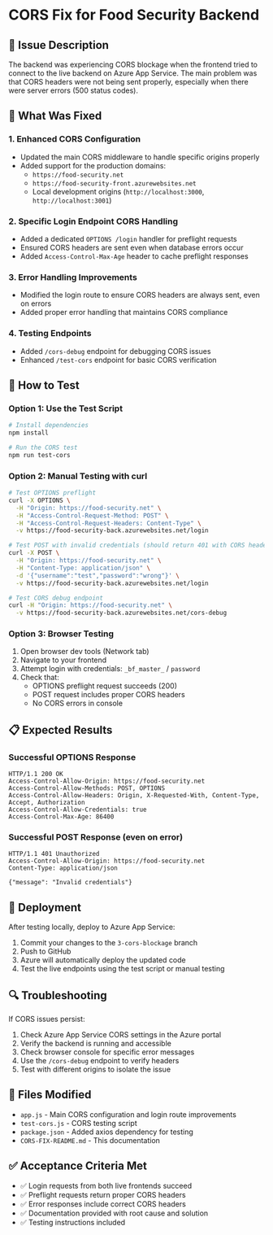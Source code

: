 # CORS Fix for Food Security Backend

## 🚨 Issue Description
The backend was experiencing CORS blockage when the frontend tried to connect to the live backend on Azure App Service. The main problem was that CORS headers were not being sent properly, especially when there were server errors (500 status codes).

## 🔧 What Was Fixed

### 1. Enhanced CORS Configuration
- Updated the main CORS middleware to handle specific origins properly
- Added support for the production domains:
  - `https://food-security.net`
  - `https://food-security-front.azurewebsites.net`
  - Local development origins (`http://localhost:3000`, `http://localhost:3001`)

### 2. Specific Login Endpoint CORS Handling
- Added a dedicated `OPTIONS /login` handler for preflight requests
- Ensured CORS headers are sent even when database errors occur
- Added `Access-Control-Max-Age` header to cache preflight responses

### 3. Error Handling Improvements
- Modified the login route to ensure CORS headers are always sent, even on errors
- Added proper error handling that maintains CORS compliance

### 4. Testing Endpoints
- Added `/cors-debug` endpoint for debugging CORS issues
- Enhanced `/test-cors` endpoint for basic CORS verification

## 🧪 How to Test

### Option 1: Use the Test Script
```bash
# Install dependencies
npm install

# Run the CORS test
npm run test-cors
```

### Option 2: Manual Testing with curl
```bash
# Test OPTIONS preflight
curl -X OPTIONS \
  -H "Origin: https://food-security.net" \
  -H "Access-Control-Request-Method: POST" \
  -H "Access-Control-Request-Headers: Content-Type" \
  -v https://food-security-back.azurewebsites.net/login

# Test POST with invalid credentials (should return 401 with CORS headers)
curl -X POST \
  -H "Origin: https://food-security.net" \
  -H "Content-Type: application/json" \
  -d '{"username":"test","password":"wrong"}' \
  -v https://food-security-back.azurewebsites.net/login

# Test CORS debug endpoint
curl -H "Origin: https://food-security.net" \
  -v https://food-security-back.azurewebsites.net/cors-debug
```

### Option 3: Browser Testing
1. Open browser dev tools (Network tab)
2. Navigate to your frontend
3. Attempt login with credentials: `_bf_master_` / `password`
4. Check that:
   - OPTIONS preflight request succeeds (200)
   - POST request includes proper CORS headers
   - No CORS errors in console

## 📋 Expected Results

### Successful OPTIONS Response
```
HTTP/1.1 200 OK
Access-Control-Allow-Origin: https://food-security.net
Access-Control-Allow-Methods: POST, OPTIONS
Access-Control-Allow-Headers: Origin, X-Requested-With, Content-Type, Accept, Authorization
Access-Control-Allow-Credentials: true
Access-Control-Max-Age: 86400
```

### Successful POST Response (even on error)
```
HTTP/1.1 401 Unauthorized
Access-Control-Allow-Origin: https://food-security.net
Content-Type: application/json

{"message": "Invalid credentials"}
```

## 🚀 Deployment

After testing locally, deploy to Azure App Service:

1. Commit your changes to the `3-cors-blockage` branch
2. Push to GitHub
3. Azure will automatically deploy the updated code
4. Test the live endpoints using the test script or manual testing

## 🔍 Troubleshooting

If CORS issues persist:

1. Check Azure App Service CORS settings in the Azure portal
2. Verify the backend is running and accessible
3. Check browser console for specific error messages
4. Use the `/cors-debug` endpoint to verify headers
5. Test with different origins to isolate the issue

## 📝 Files Modified

- `app.js` - Main CORS configuration and login route improvements
- `test-cors.js` - CORS testing script
- `package.json` - Added axios dependency for testing
- `CORS-FIX-README.md` - This documentation

## ✅ Acceptance Criteria Met

- ✅ Login requests from both live frontends succeed
- ✅ Preflight requests return proper CORS headers
- ✅ Error responses include correct CORS headers
- ✅ Documentation provided with root cause and solution
- ✅ Testing instructions included
